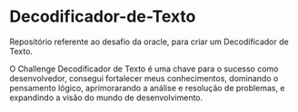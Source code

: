 # Decodificador-de-Texto
Repositório referente ao desafio da oracle, para criar um Decodificador de Texto.

O Challenge Decodificador de Texto é uma chave para o sucesso como desenvolvedor, consegui fortalecer meus conhecimentos, dominando o pensamento lógico, aprimorarando a análise e resolução de problemas, e expandindo a visão do mundo de desenvolvimento.
